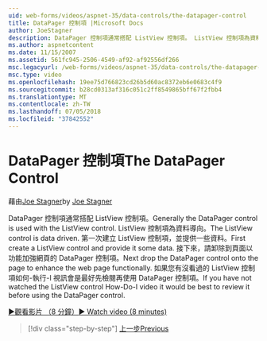 ```yaml
---
uid: web-forms/videos/aspnet-35/data-controls/the-datapager-control
title: DataPager 控制項 |Microsoft Docs
author: JoeStagner
description: DataPager 控制項通常搭配 ListView 控制項。 ListView 控制項為資料導向。 第一次建立 ListView 控制項，並提供一些 d...
ms.author: aspnetcontent
ms.date: 11/15/2007
ms.assetid: 561fc945-2506-4549-af92-af92556df266
msc.legacyurl: /web-forms/videos/aspnet-35/data-controls/the-datapager-control
msc.type: video
ms.openlocfilehash: 19ee75d766823cd26b5d60ac8372eb6e0683c4f9
ms.sourcegitcommit: b28cd0313af316c051c2ff8549865bff67f2fbb4
ms.translationtype: MT
ms.contentlocale: zh-TW
ms.lasthandoff: 07/05/2018
ms.locfileid: "37842552"
---
```

<a name="the-datapager-control"></a><span data-ttu-id="ba207-105">DataPager 控制項</span><span class="sxs-lookup"><span data-stu-id="ba207-105">The DataPager Control</span></span>
====================
<span data-ttu-id="ba207-106">藉由[Joe Stagner](https://github.com/JoeStagner)</span><span class="sxs-lookup"><span data-stu-id="ba207-106">by [Joe Stagner](https://github.com/JoeStagner)</span></span>

<span data-ttu-id="ba207-107">DataPager 控制項通常搭配 ListView 控制項。</span><span class="sxs-lookup"><span data-stu-id="ba207-107">Generally the DataPager control is used with the ListView control.</span></span> <span data-ttu-id="ba207-108">ListView 控制項為資料導向。</span><span class="sxs-lookup"><span data-stu-id="ba207-108">The ListView control is data driven.</span></span> <span data-ttu-id="ba207-109">第一次建立 ListView 控制項，並提供一些資料。</span><span class="sxs-lookup"><span data-stu-id="ba207-109">First create a ListView control and provide it some data.</span></span> <span data-ttu-id="ba207-110">接下來，請卸除到頁面以功能加強網頁的 DataPager 控制項。</span><span class="sxs-lookup"><span data-stu-id="ba207-110">Next drop the DataPager control onto the page to enhance the web page functionally.</span></span> <span data-ttu-id="ba207-111">如果您有沒看過的 ListView 控制項如何-執行-I 視訊會是最好先檢閱再使用 DataPager 控制項。</span><span class="sxs-lookup"><span data-stu-id="ba207-111">If you have not watched the ListView control How-Do-I video it would be best to review it before using the DataPager control.</span></span>

[<span data-ttu-id="ba207-112">&#9654;觀看影片 （8 分鐘）</span><span class="sxs-lookup"><span data-stu-id="ba207-112">&#9654; Watch video (8 minutes)</span></span>](https://channel9.msdn.com/Blogs/ASP-NET-Site-Videos/the-datapager-control)

> [!div class="step-by-step"]
> [<span data-ttu-id="ba207-113">上一步</span><span class="sxs-lookup"><span data-stu-id="ba207-113">Previous</span></span>](the-listview-control.md)
